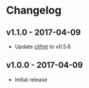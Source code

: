 # Changelog

## v1.1.0 - 2017-04-09

- Update [cljfmt](github.com/weavejester/cljfmt) to v0.5.6

## v1.0.0 - 2017-04-09

- Initial release
